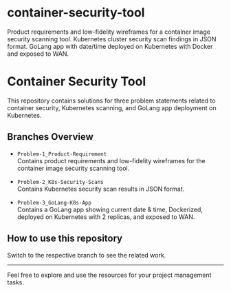 # container-security-tool
Product requirements and low-fidelity wireframes for a container image security scanning tool. Kubernetes cluster security scan findings in JSON format. GoLang app with date/time deployed on Kubernetes with Docker and exposed to WAN.
# Container Security Tool

This repository contains solutions for three problem statements related to container security, Kubernetes scanning, and GoLang app deployment on Kubernetes.

## Branches Overview

- `Problem-1_Product-Requirement`  
  Contains product requirements and low-fidelity wireframes for the container image security scanning tool.

- `Problem-2_K8s-Security-Scans`  
  Contains Kubernetes security scan results in JSON format.

- `Problem-3_GoLang-K8s-App`  
  Contains a GoLang app showing current date & time, Dockerized, deployed on Kubernetes with 2 replicas, and exposed to WAN.

## How to use this repository

Switch to the respective branch to see the related work.

---

Feel free to explore and use the resources for your project management tasks.
